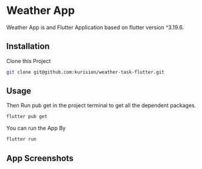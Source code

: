 # Weather App

Weather App is and Flutter Application based on flutter version ^3.19.6.


## Installation

Clone this Project

```bash
git clone git@github.com:kurision/weather-task-flutter.git
```

## Usage
Then Run pub get in the project terminal to get all the dependent packages.
```bash
flutter pub get
```
You can run the App By
```bash
flutter run
```

## App Screenshots
